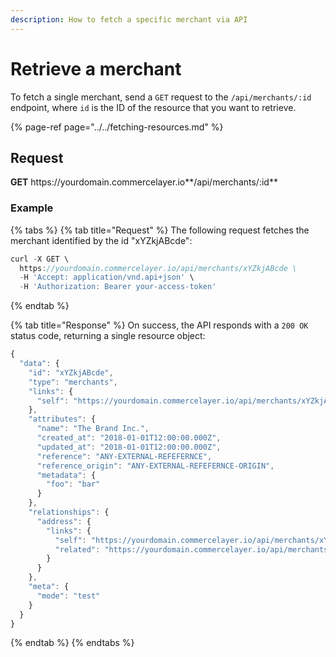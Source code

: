 ```yaml
---
description: How to fetch a specific merchant via API
---
```


# Retrieve a merchant

To fetch a single merchant, send a `GET` request to the `/api/merchants/:id` endpoint, where `id` is the ID of the resource that you want to retrieve.

{% page-ref page="../../fetching-resources.md" %}

## Request

**GET** https://<i></i>yourdomain.commercelayer.io**/api/merchants/:id**

### **Example**

{% tabs %}
{% tab title="Request" %}
The following request fetches the merchant identified by the id "xYZkjABcde":

```javascript
curl -X GET \
  https://yourdomain.commercelayer.io/api/merchants/xYZkjABcde \
  -H 'Accept: application/vnd.api+json' \
  -H 'Authorization: Bearer your-access-token'
```
{% endtab %}

{% tab title="Response" %}
On success, the API responds with a `200 OK` status code, returning a single resource object:

```javascript
{
  "data": {
    "id": "xYZkjABcde",
    "type": "merchants",
    "links": {
      "self": "https://yourdomain.commercelayer.io/api/merchants/xYZkjABcde"
    },
    "attributes": {
      "name": "The Brand Inc.",
      "created_at": "2018-01-01T12:00:00.000Z",
      "updated_at": "2018-01-01T12:00:00.000Z",
      "reference": "ANY-EXTERNAL-REFEFERNCE",
      "reference_origin": "ANY-EXTERNAL-REFEFERNCE-ORIGIN",
      "metadata": {
        "foo": "bar"
      }
    },
    "relationships": {
      "address": {
        "links": {
          "self": "https://yourdomain.commercelayer.io/api/merchants/xYZkjABcde/relationships/address",
          "related": "https://yourdomain.commercelayer.io/api/merchants/xYZkjABcde/address"
        }
      }
    },
    "meta": {
      "mode": "test"
    }
  }
}
```
{% endtab %}
{% endtabs %}
